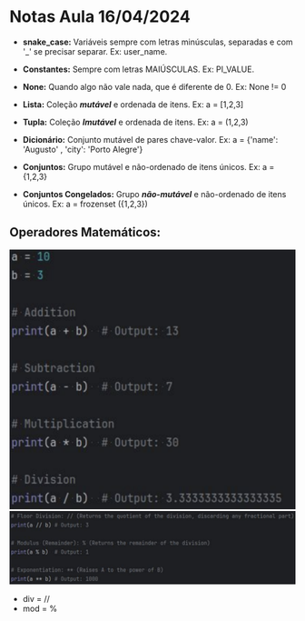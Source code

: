 # Notas Aula 16/04/2024
  
 - **snake_case:** Variáveis sempre com letras minúsculas, separadas e com '_' se precisar separar. Ex: user_name.

 - **Constantes:** Sempre com letras MAIÚSCULAS. Ex: PI_VALUE.
 
 - **None:** Quando algo não vale nada, que é diferente de 0. Ex: None != 0
 - **Lista:** Coleção ***mutável*** e ordenada de itens. Ex: a = [1,2,3]
 - **Tupla:** Coleção ***Imutável*** e ordenada de itens. Ex: a = (1,2,3)
 - **Dicionário:** Conjunto mutável de pares chave-valor. Ex: a = {'name': 'Augusto' , 'city': 'Porto Alegre'}
 - **Conjuntos:** Grupo mutável e não-ordenado de itens únicos. Ex: a = {1,2,3}
 - **Conjuntos Congelados:** Grupo ***não-mutável*** e não-ordenado de itens únicos. Ex: a = frozenset ({1,2,3})
 ## Operadores Matemáticos:
 ![Operadores](image.png)
 ![alt text](image-1.png)
 - div = //
 - mod = % 

